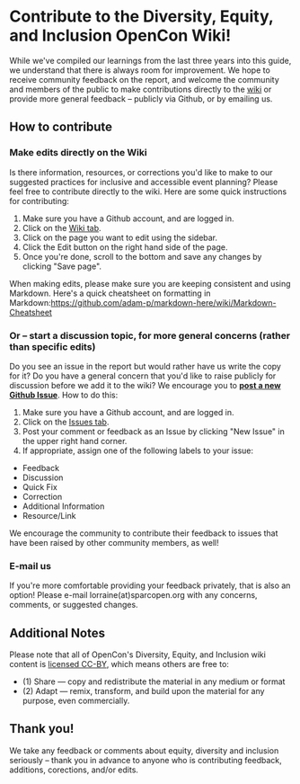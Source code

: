 # Contribute to the Diversity, Equity, and Inclusion OpenCon Wiki!

While we've compiled our learnings from the last three years into this guide, we understand that there is always room for improvement. We hope to receive community feedback on the report, and welcome the community and members of the public to make contributions directly to the [wiki](https://github.com/sparcopen/opencon-dei-report/wiki) or provide more general feedback – publicly via Github, or by emailing us. 

## How to contribute

### Make edits directly on the Wiki
Is there information, resources, or corrections you'd like to make to our suggested practices for inclusive and accessible event planning? Please feel free to contribute directly to the wiki. Here are some quick instructions for contributing: 

1. Make sure you have a Github account, and are logged in.  
2. Click on the [Wiki tab](https://github.com/sparcopen/opencon-dei-report/wiki).
3. Click on the page you want to edit using the sidebar.
4. Click the Edit button on the right hand side of the page.
5. Once you're done, scroll to the bottom and save any changes by clicking "Save page".   

When making edits, please make sure you are keeping consistent and using Markdown. Here's a quick cheatsheet on formatting in Markdown:https://github.com/adam-p/markdown-here/wiki/Markdown-Cheatsheet 

### Or – start a discussion topic, for more general concerns (rather than specific edits) 
Do you see an issue in the report but would rather have us write the copy for it? Do you have a general concern that you'd like to raise publicly for discussion before we add it to the wiki? We encourage you to [**post a new Github Issue**](https://github.com/sparcopen/opencon-dei-report/issues). How to do this:
1. Make sure you have a Github account, and are logged in.
2. Click on the [Issues tab](https://github.com/sparcopen/opencon-dei-report/issues). 
3. Post your comment or feedback as an Issue by clicking "New Issue" in the upper right hand corner. 
4. If appropriate, assign one of the following labels to your issue: 
- Feedback
- Discussion
- Quick Fix
- Correction
- Additional Information
- Resource/Link

We encourage the community to contribute their feedback to issues that have been raised by other community members, as well! 

### E-mail us 
If you're more comfortable providing your feedback privately, that is also an option! Please e-mail lorraine(at)sparcopen.org with any concerns, comments, or suggested changes. 

## Additional Notes
Please note that all of OpenCon's Diversity, Equity, and Inclusion wiki content is [licensed CC-BY](https://creativecommons.org/licenses/by/4.0/), which means others are free to: 
- (1) Share — copy and redistribute the material in any medium or format 
- (2) Adapt — remix, transform, and build upon the material for any purpose, even commercially.

## Thank you! 
We take any feedback or comments about equity, diversity and inclusion seriously – thank you in advance to anyone who is contributing feedback, additions, corections, and/or edits. 
